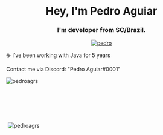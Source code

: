 <h1 align="center">Hey, I'm Pedro Aguiar</h1>
<h3 align="center">I'm developer from SC/Brazil.</h3>

<p align="center"> <a href="https://twitter.com/pedroagrs" target="blank"><img align="center" src="https://img.shields.io/twitter/follow/pedroagrs?logo=twitter&style=for-the-badge" alt="pedro" /></a> </p>

☕ I've been working with Java for 5 years

Contact me via Discord: "Pedro Aguiar#0001"
<p><img align="left" src="https://github-readme-stats.vercel.app/api/top-langs?username=pedroagrs&show_icons=true&locale=en&layout=compact&theme=dark" alt="pedroagrs" /></p>
<br></br>
<br></br>
<br></br>
<p>&nbsp;<img align="center" src="https://github-readme-stats.vercel.app/api?username=pedroagrs&show_icons=true&locale=en&theme=dark" alt="pedroagrs" /></p>
